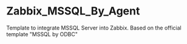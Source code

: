# Zabbix_MSSQL_By_Agent
Template to integrate MSSQL Server into Zabbix. Based on the official template "MSSQL by ODBC"
